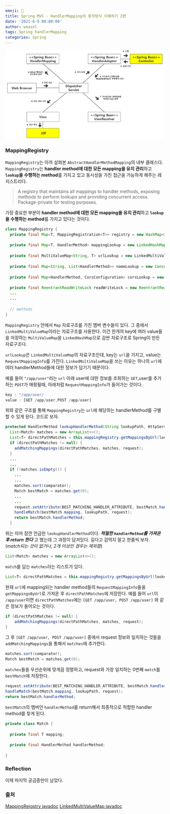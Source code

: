 ```yaml
---
emoji: 📓
title: Spring MVC - HandlerMapping의 동작방식 이해하기 2편
date: '2021-6-9 00:00:00'
author: weasel
tags: Spring handlerMapping
categories: Spring
---
```

![](./image.png)

### MappingRegistry
`MappingRegistry`는 아까 살펴본 `AbstractHandlerMethodMapping`의 내부 클래스다. `MappingRegistry`는 **handler method에 대한 모든 mapping을 유지 관리**하고 **`lookup`을 수행하는 method**를 가지고 있고 동시성을 가진 접근을 가능하게 해주는 레지스트리다.
>A registry that maintains all mappings to handler methods, exposing methods to perform lookups and providing concurrent access.
Package-private for testing purposes.

가장 중요한 부분이 **handler method에 대한 모든 mapping을 유지 관리**하고 **`lookup`을 수행하는 method**를 가지고 있다는 것이다.

```java
class MappingRegistry {
  private final Map<T, MappingRegistration<T>> registry = new HashMap<>();

  private final Map<T, HandlerMethod> mappingLookup = new LinkedHashMap<>();

  private final MultiValueMap<String, T> urlLookup = new LinkedMultiValueMap<>();

  private final Map<String, List<HandlerMethod>> nameLookup = new ConcurrentHashMap<>();

  private final Map<HandlerMethod, CorsConfiguration> corsLookup = new ConcurrentHashMap<>();

  private final ReentrantReadWriteLock readWriteLock = new ReentrantReadWriteLock();
  ...
  ...
  
  // methods
}
```
`MappingRegistry` 안에서 `Map` 자료구조를 가진 멤버 변수들이 있다. 그 중에서`LinkedMultiValueMap`이라는 자료구조를 사용한다. 이건 한개의 key에 여러 value들을 저장하는 `MultiValueMap`을 `LinkedHashMap`으로 감싼 자료구조로 Spring이 만든 자료구조다.

`urlLookup`은 `LinkedMultiValueMap`의 자료구조인데, key는 `url`을 가지고, value는 `RequestMappingInfo`를 가진다. `LinkedMultiValueMap`을 쓰는 이유는 하나의 `url`에 여러 handlerMethod들에 대한 정보가 담기기 때문이다.

예를 들어 `"/app/user"`라는 `url` 아래 user에 대한 정보를 조회하는 `GET`,user를 추가하는 `POST`가 매핑될때, 아래처럼 `RequestMappingInfo`가 들어가는 것이다.
```javascript
key : "/app/user/ 
value : [GET /app/user,POST /app/user]
```

위와 같은 구조를 통해 `MappingRegistry`는 `url`에 해당하는 handlerMethod를 구별할 수 있게 된다. 코드로 보자.

```java
protected HandlerMethod lookupHandlerMethod(String lookupPath, HttpServletRequest request) throws Exception {
  List<Match> matches = new ArrayList<>();
  List<T> directPathMatches = this.mappingRegistry.getMappingsByUrl(lookupPath);
  if (directPathMatches != null) {
    addMatchingMappings(directPathMatches, matches, request);
  }
  ...
  ...
  if (!matches.isEmpty()) {
    ...
    ...
    matches.sort(comparator);
    Match bestMatch = matches.get(0);
    ...
    ...
    request.setAttribute(BEST_MATCHING_HANDLER_ATTRIBUTE, bestMatch.handlerMethod);
    handleMatch(bestMatch.mapping, lookupPath, request);
    return bestMatch.handlerMethod;
  }

```
위는 아까 잠깐 언급한 `lookupHandlerMethod`이다. _**적절한 `handlerMethod`를 가져온 후 return 한다**_ 고 했는데 그 과정이 담겨있다. 
길다고 겁먹지 말고 한줄씩 보자. (_match되는 것이 없거나, 2개 이상인 경우는 제외함_)

```java
List<Match> matches = new ArrayList<>();
```
`match`를 담는 `matches`라는 리스트가 있다.
```java 
List<T> directPathMatches = this.mappingRegistry.getMappingsByUrl(lookupPath);

```
현재 `url`에 mapping되는 handler method들의 `RequestMappingInfo`들을 `getMappingsByUrl`로 가져온 후 `directPathMatches`에 저장한다. 예를 들어 `url`이 `/app/user`이면 `directPathMatches`에는 `[GET /app/user, POST /app/user]` 와 같은 정보가 들어오는 것이다.

```java
if (directPathMatches != null) {
    addMatchingMappings(directPathMatches, matches, request);
}
```
그 후 `[GET /app/user, POST /app/user]` 중에서 request 정보와 일치하는 것들을 `addMatchingMappings`을 통해서 `matches`에 추가한다.

```java
matches.sort(comparator);
Match bestMatch = matches.get(0);
```
`matches`들을 우선순위에 맞게끔 정렬하고, request와 가장 일치하는 0번째 `match`를 `bestMatch`에 저장한다.

```java
request.setAttribute(BEST_MATCHING_HANDLER_ATTRIBUTE, bestMatch.handlerMethod);
handleMatch(bestMatch.mapping, lookupPath, request);
return bestMatch.handlerMethod;
```
`bestMatch`의 멤버인 `handlerMethod`를 return해서 최종적으로 적합한 handler method를 찾게 된다.

```java
private class Match {

  private final T mapping;

  private final HandlerMethod handlerMethod;

}
```
### Reflection
이제 마지막 궁금증만이 남았다.

### 출처 
[MappingReigstry javadoc](https://docs.spring.io/spring-framework/docs/4.3.2.RELEASE_to_4.3.3.RELEASE/Spring%20Framework%204.3.3.RELEASE/org/springframework/web/servlet/handler/AbstractHandlerMethodMapping.MappingRegistry.html)
[LinkedMultiValueMap javadoc](https://docs.spring.io/spring-framework/docs/current/javadoc-api/org/springframework/util/LinkedMultiValueMap.html)

```toc

```
